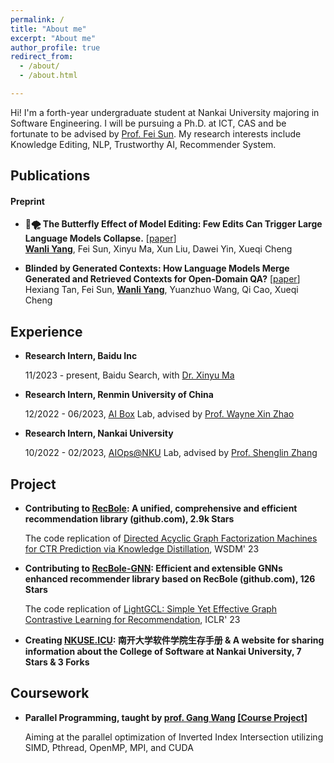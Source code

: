 ```yaml
---
permalink: /
title: "About me"
excerpt: "About me"
author_profile: true
redirect_from: 
  - /about/
  - /about.html

---
```


Hi! I'm a forth-year undergraduate student at Nankai University majoring in Software Engineering. I will be pursuing a Ph.D. at ICT, CAS and be fortunate to be advised by [Prof. Fei Sun](http://ofey.me/). My research interests include Knowledge Editing, NLP, Trustworthy AI, Recommender System.

## Publications

#### Preprint

- **🦋🌪️ The Butterfly Effect of Model Editing: Few Edits Can Trigger Large Language Models Collapse.** [[paper](https://arxiv.org/abs/2402.09656)]<br>
  **<u>Wanli Yang</u>**, Fei Sun, Xinyu Ma, Xun Liu, Dawei Yin, Xueqi Cheng

- **Blinded by Generated Contexts: How Language Models Merge Generated and Retrieved Contexts for Open-Domain QA?** [[paper](https://arxiv.org/abs/2401.11911)]<br>
  Hexiang Tan, Fei Sun, **<u>Wanli Yang</u>**, Yuanzhuo Wang, Qi Cao, Xueqi Cheng

## Experience

- **Research Intern, Baidu Inc**

  11/2023 - present, Baidu Search, with [Dr. Xinyu Ma](https://albert-ma.github.io/)

- **Research Intern, Renmin University of China**

  12/2022 - 06/2023, [AI Box](http://aibox.ruc.edu.cn/) Lab, advised by [Prof. Wayne Xin Zhao](https://scholar.google.com/citations?user=JNhNacoAAAAJ)

- **Research Intern, Nankai University**

  10/2022 - 02/2023, [AIOps@NKU](https://nkcs.iops.ai/) Lab, advised by [Prof. Shenglin Zhang](https://nkcs.iops.ai/shenglinzhang/)

## Project

- **Contributing to [RecBole](https://github.com/RUCAIBox/RecBole): A unified, comprehensive and efficient recommendation library (github.com), 2.9k Stars**

  The code replication of [Directed Acyclic Graph Factorization Machines for CTR Prediction via Knowledge Distillation](https://arxiv.org/abs/2211.11159), WSDM' 23

- **Contributing to [RecBole-GNN](https://github.com/RUCAIBox/RecBole-GNN): Efficient and extensible GNNs enhanced recommender library based on RecBole (github.com), 126 Stars**

  The code replication of [LightGCL: Simple Yet Effective Graph Contrastive Learning for Recommendation](https://arxiv.org/abs/2302.08191), ICLR' 23

- **Creating [NKUSE.ICU](https://nkuse.icu/): 南开大学软件学院生存手册 & A website for sharing information about the College of Software at Nankai University, 7 Stars & 3 Forks**

## Coursework

- **Parallel Programming, taught by [prof. Gang Wang](https://cc.nankai.edu.cn/2021/0323/c13619a490377/page.htm) [[Course Project]](https://github.com/wending0417/NKCS-ParallelProgramming)**

  Aiming at the parallel optimization of Inverted Index Intersection utilizing SIMD, Pthread, OpenMP, MPI, and CUDA
